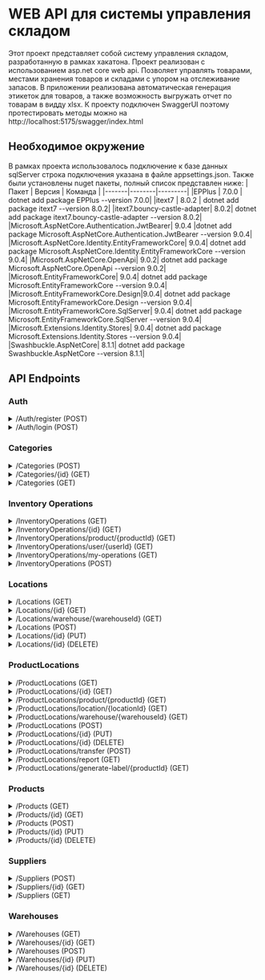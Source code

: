 # WEB API для системы управления складом
Этот проект представляет собой систему управления складом, разработанную в рамках хакатона. Проект реализован с использованием asp.net core web api. Позволяет управлять товарами, местами хранения товаров и складами с упором на отслеживание запасов. В приложении реализована автоматическая генерация этикеток для товаров, а также возможность выгружать отчет по товарам в видду xlsx. К проекту подключен SwaggerUI поэтому протестировать методы можно на http://localhost:5175/swagger/index.html

## Необходимое окружение
В рамках проекта использовалось подключение к базе данных sqlServer строка подключения указана в файле appsettings.json. Также были установлены nuget пакеты, полный список представлен ниже: 
| Пакет | Версия | Команда |
|-------|--------|---------|
|EPPlus |	7.0.0	| dotnet add package EPPlus --version 7.0.0|
|itext7	| 8.0.2	| dotnet add package itext7 --version 8.0.2| 
|itext7.bouncy-castle-adapter|	8.0.2|	dotnet add package itext7.bouncy-castle-adapter --version 8.0.2|
|Microsoft.AspNetCore.Authentication.JwtBearer|	9.0.4	|dotnet add package Microsoft.AspNetCore.Authentication.JwtBearer --version 9.0.4|
|Microsoft.AspNetCore.Identity.EntityFrameworkCore|	9.0.4|	dotnet add package Microsoft.AspNetCore.Identity.EntityFrameworkCore --version 9.0.4|
|Microsoft.AspNetCore.OpenApi|	9.0.2|	dotnet add package Microsoft.AspNetCore.OpenApi --version 9.0.2|
|Microsoft.EntityFrameworkCore|	9.0.4|	dotnet add package Microsoft.EntityFrameworkCore --version 9.0.4|
|Microsoft.EntityFrameworkCore.Design|9.0.4|	dotnet add package Microsoft.EntityFrameworkCore.Design --version 9.0.4|
|Microsoft.EntityFrameworkCore.SqlServer|	9.0.4|	dotnet add package Microsoft.EntityFrameworkCore.SqlServer --version 9.0.4|
|Microsoft.Extensions.Identity.Stores|	9.0.4|	dotnet add package Microsoft.Extensions.Identity.Stores --version 9.0.4|
|Swashbuckle.AspNetCore|	8.1.1|	dotnet add package Swashbuckle.AspNetCore --version 8.1.1|

## API Endpoints
### Auth
<details>
  <summary>/Auth/register (POST)</summary>

  Система реализует безопасную аутентификацию и регистрацию с использованием ASP.NET Core Identity и JWT (веб-токены JSON).

  Для отправки запроса необходимо передать следующее тело:

  ```json
  {
    "email": "string",
    "password": "string",
    "firstName": "string",
    "lastName": "string",
    "role": "string"
  }
```

  Доступные значения для свойства роль: Admin, Manager, WarehouseWorker.
</details>
<details>
    <summary>/Auth/login (POST)</summary>
    Для авторизации необходимо передать: 
  
  ```json
{
  "email": "string",
  "password": "string"
}
```
Ответ приходит такого формата: 
```json
{
  "token": "eyJhbGciOiJIUzI1NiIsInR5cCI6IkpXVCJ9.eyJ1bmlxdWVfbmFtZSI6ImtyemhrQG1haWwucnUiLCJuYW1laWQiOiIxNjZlOGEwYi01YzE2LTQwYjQtOTlmMS0zMGMwN2Y2YzAyMmYiLCJqdGkiOiIwNjVlZWZiZS04OGY5LTQxMjktYjJiZC1mYTRkNGVhNDdmMjMiLCJyb2xlIjoiQWRtaW4iLCJuYmYiOjE3NDYzNDQ4MTQsImV4cCI6MTc0NjM1NTYxNCwiaWF0IjoxNzQ2MzQ0ODE0fQ.tcmRcNLK1K8xmHJx71QCJkChp0pDmy68ZoC2KCAF0T0",
  "email": "1111@mail.ru",
  "userId": "166e8a0b-5c16-40b4-99f1-30c07f6c022f",
  "roles": [
    "Admin"
  ],
  "expiration": "2025-05-04T10:46:54.4050774Z"
}
```
Пришедший токен необходимо скопировать и указать в сваггере для авторизации в формате "Bearer <токен>"
</details>

### Categories

<details>
  <summary>/Categories (POST)</summary>
  Создает новую категорию товаров. Требуется авторизация с помощью JWT-токена (см. /Auth/login).

Для отправки запроса необходимо передать следующее тело:
```json
{
  "name": "string",
  "description": "string"
}
```

Пример ответа при успешном создании (HTTP 201 Created):
```json
{
  "id": 1,
  "name": "Electronics",
  "description": "Category for electronic devices",
  "products": []
}
```
Если данные категории отсутствуют, возвращается HTTP 400 Bad Request с сообщением: "Category data is null."
</details>
<details>
  <summary>/Categories/{id} (GET)</summary>
  Получает категорию по её ID. Требуется авторизация с помощью JWT-токена (см. /Auth/login).

Пример запроса: `GET /api/Categories/1`

Пример ответа при успешном запросе (HTTP 200 OK):
```json
{
  "id": 1,
  "name": "Electronics",
  "description": "Category for electronic devices",
  "products": []
}
```
Если категория не найдена, возвращается HTTP 404 Not Found.
</details>
<details>
  <summary>/Categories (GET)</summary>
  олучает список всех категорий. Требуется авторизация с помощью JWT-токена (см. /Auth/login).

Пример запроса: `GET /api/Categories`

Пример ответа при успешном запросе (HTTP 200 OK):
```json
[
  {
    "id": 1,
    "name": "Electronics",
    "description": "Category for electronic devices",
    "products": []
  },
  {
    "id": 2,
    "name": "Clothing",
    "description": "Category for clothing items",
    "products": []
  }
]
```
</details>

### Inventory Operations

<details>
  <summary>/InventoryOperations (GET)</summary>

  Получает список всех операций с инвентарем. Требуется авторизация с помощью JWT-токена (см. /Auth/login). Доступно только для ролей Admin и Manager.

  Пример запроса: `GET /api/InventoryOperations`

  Пример ответа при успешном запросе (HTTP 200 OK):

  ```json
  [
    {
      "id": 1,
      "productId": 5,
      "userId": "166e8a0b-5c16-40b4-99f1-30c07f6c022f",
      "operationType": "Add",
      "quantity": 10,
      "date": "2025-05-04T10:00:00Z"
    },
    {
      "id": 2,
      "productId": 6,
      "userId": "166e8a0b-5c16-40b4-99f1-30c07f6c022f",
      "operationType": "Remove",
      "quantity": 3,
      "date": "2025-05-04T11:00:00Z"
    }
  ]
  ```

  Если пользователь не авторизован или не имеет нужной роли, возвращается HTTP 401 Unauthorized или HTTP 403 Forbidden.
</details>

<details>
  <summary>/InventoryOperations/{id} (GET)</summary>

  Получает операцию с инвентарем по её ID. Требуется авторизация с помощью JWT-токена (см. /Auth/login).

  Пример запроса: `GET /api/InventoryOperations/1`

  Пример ответа при успешном запросе (HTTP 200 OK):

  ```json
  {
    "id": 1,
    "productId": 5,
    "userId": "166e8a0b-5c16-40b4-99f1-30c07f6c022f",
    "operationType": "Add",
    "quantity": 10,
    "date": "2025-05-04T10:00:00Z"
  }
  ```

  Если операция не найдена, возвращается HTTP 404 Not Found.
</details>

<details>
  <summary>/InventoryOperations/product/{productId} (GET)</summary>

  Получает список операций с инвентарем, связанных с конкретным продуктом. Требуется авторизация с помощью JWT-токена (см. /Auth/login).

  Пример запроса: `GET /api/InventoryOperations/product/5`

  Пример ответа при успешном запросе (HTTP 200 OK):

  ```json
  [
    {
      "id": 1,
      "productId": 5,
      "userId": "166e8a0b-5c16-40b4-99f1-30c07f6c022f",
      "operationType": "Add",
      "quantity": 10,
      "date": "2025-05-04T10:00:00Z"
    }
  ]
  ```
</details>

<details>
  <summary>/InventoryOperations/user/{userId} (GET)</summary>

  Получает список операций с инвентарем, выполненных конкретным пользователем. Требуется авторизация с помощью JWT-токена (см. /Auth/login). Доступно только для ролей Admin и Manager.

  Пример запроса: `GET /api/InventoryOperations/user/166e8a0b-5c16-40b4-99f1-30c07f6c022f`

  Пример ответа при успешном запросе (HTTP 200 OK):

  ```json
  [
    {
      "id": 1,
      "productId": 5,
      "userId": "166e8a0b-5c16-40b4-99f1-30c07f6c022f",
      "operationType": "Add",
      "quantity": 10,
      "date": "2025-05-04T10:00:00Z"
    }
  ]
  ```

  Если пользователь не авторизован или не имеет нужной роли, возвращается HTTP 401 Unauthorized или HTTP 403 Forbidden.
</details>

<details>
  <summary>/InventoryOperations/my-operations (GET)</summary>

  Получает список операций с инвентарем, выполненных текущим авторизованным пользователем. Требуется авторизация с помощью JWT-токена (см. /Auth/login).

  Пример запроса: `GET /api/InventoryOperations/my-operations`

  Пример ответа при успешном запросе (HTTP 200 OK):

  ```json
  [
    {
      "id": 1,
      "productId": 5,
      "userId": "166e8a0b-5c16-40b4-99f1-30c07f6c022f",
      "operationType": "Add",
      "quantity": 10,
      "date": "2025-05-04T10:00:00Z"
    }
  ]
  ```

  Если пользователь не авторизован, возвращается HTTP 401 Unauthorized.
</details>

<details>
  <summary>/InventoryOperations (POST)</summary>

  Создает новую операцию с инвентарем. Требуется авторизация с помощью JWT-токена (см. /Auth/login).

  Для отправки запроса необходимо передать следующее тело:

  ```json
  {
    "productId": 5,
    "operationType": "Add",
    "quantity": 10
  }
  ```

  Доступные значения для свойства operationType: Add, Remove.

  Пример ответа при успешном создании (HTTP 201 Created):

  ```json
  {
    "id": 1,
    "productId": 5,
    "userId": "166e8a0b-5c16-40b4-99f1-30c07f6c022f",
    "operationType": "Add",
    "quantity": 10,
    "date": "2025-05-04T10:00:00Z"
  }
  ```

  Возможные ошибки:
  - Если пользователь не авторизован, возвращается HTTP 401 Unauthorized.
  - Если продукт не найден, возвращается HTTP 404 Not Found с сообщением об ошибке.
  - Если операция недопустима (например, недостаточное количество для удаления), возвращается HTTP 400 Bad Request с сообщением об ошибке.
</details>

### Locations

<details>
  <summary>/Locations (GET)</summary>

  Получает список всех локаций. Требуется авторизация с помощью JWT-токена (см. /Auth/login).

  Пример запроса: `GET /api/Locations`

  Пример ответа при успешном запросе (HTTP 200 OK):

  ```json
  [
    {
      "id": 1,
      "locationCode": "A-01",
      "warehouseId": 1,
      "warehouseName": "Main Warehouse"
    },
    {
      "id": 2,
      "locationCode": "B-02",
      "warehouseId": 1,
      "warehouseName": "Main Warehouse"
    }
  ]
  ```
</details>

<details>
  <summary>/Locations/{id} (GET)</summary>

  Получает локацию по её ID. Требуется авторизация с помощью JWT-токена (см. /Auth/login).

  Пример запроса: `GET /api/Locations/1`

  Пример ответа при успешном запросе (HTTP 200 OK):

  ```json
  {
    "id": 1,
    "locationCode": "A-01",
    "warehouseId": 1,
    "warehouseName": "Main Warehouse"
  }
  ```

  Если локация не найдена, возвращается HTTP 404 Not Found.
</details>

<details>
  <summary>/Locations/warehouse/{warehouseId} (GET)</summary>

  Получает список локаций для конкретного склада. Требуется авторизация с помощью JWT-токена (см. /Auth/login).

  Пример запроса: `GET /api/Locations/warehouse/1`

  Пример ответа при успешном запросе (HTTP 200 OK):

  ```json
  [
    {
      "id": 1,
      "locationCode": "A-01",
      "warehouseId": 1,
      "warehouseName": "Main Warehouse"
    },
    {
      "id": 2,
      "locationCode": "B-02",
      "warehouseId": 1,
      "warehouseName": "Main Warehouse"
    }
  ]
  ```
</details>

<details>
  <summary>/Locations (POST)</summary>

  Создает новую локацию. Требуется авторизация с помощью JWT-токена (см. /Auth/login). Доступно только для ролей Admin и Manager.

  Для отправки запроса необходимо передать следующее тело:

  ```json
  {
    "locationCode": "C-03",
    "warehouseId": 1
  }
  ```

  Пример ответа при успешном создании (HTTP 201 Created):

  ```json
  {
    "id": 3,
    "locationCode": "C-03",
    "warehouseId": 1,
    "warehouseName": "Main Warehouse"
  }
  ```

  Если склад не найден, возвращается HTTP 404 Not Found с сообщением об ошибке.
</details>

<details>
  <summary>/Locations/{id} (PUT)</summary>

  Обновляет локацию по её ID. Требуется авторизация с помощью JWT-токена (см. /Auth/login). Доступно только для ролей Admin и Manager.

  Для отправки запроса необходимо передать следующее тело:

  ```json
  {
    "locationCode": "C-03-Updated"
  }
  ```

  Пример ответа при успешном обновлении (HTTP 204 No Content):

  (Нет тела ответа)

  Если локация не найдена, возвращается HTTP 404 Not Found с сообщением об ошибке.
</details>

<details>
  <summary>/Locations/{id} (DELETE)</summary>

  Удаляет локацию по её ID. Требуется авторизация с помощью JWT-токена (см. /Auth/login). Доступно только для роли Admin.

  Пример запроса: `DELETE /api/Locations/1`

  Пример ответа при успешном удалении (HTTP 204 No Content):

  (Нет тела ответа)

  Если локация не найдена, возвращается HTTP 404 Not Found.
</details>

### ProductLocations

<details>
  <summary>/ProductLocations (GET)</summary>

  Получает список всех локаций продуктов. Требуется авторизация с помощью JWT-токена (см. /Auth/login).

  Пример запроса: `GET /api/ProductLocations`

  Пример ответа при успешном запросе (HTTP 200 OK):

  ```json
  [
    {
      "id": 1,
      "productId": 5,
      "productName": "Laptop",
      "locationId": 1,
      "locationCode": "A-01",
      "warehouseId": 1,
      "warehouseName": "Main Warehouse",
      "quantity": 10
    },
    {
      "id": 2,
      "productId": 6,
      "productName": "Phone",
      "locationId": 2,
      "locationCode": "B-02",
      "warehouseId": 1,
      "warehouseName": "Main Warehouse",
      "quantity": 5
    }
  ]
  ```
</details>

<details>
  <summary>/ProductLocations/{id} (GET)</summary>

  Получает локацию продукта по её ID. Требуется авторизация с помощью JWT-токена (см. /Auth/login).

  Пример запроса: `GET /api/ProductLocations/1`

  Пример ответа при успешном запросе (HTTP 200 OK):

  ```json
  {
    "id": 1,
    "productId": 5,
    "productName": "Laptop",
    "locationId": 1,
    "locationCode": "A-01",
    "warehouseId": 1,
    "warehouseName": "Main Warehouse",
    "quantity": 10
  }
  ```

  Если локация продукта не найдена, возвращается HTTP 404 Not Found.
</details>

<details>
  <summary>/ProductLocations/product/{productId} (GET)</summary>

  Получает список локаций для конкретного продукта. Требуется авторизация с помощью JWT-токена (см. /Auth/login).

  Пример запроса: `GET /api/ProductLocations/product/5`

  Пример ответа при успешном запросе (HTTP 200 OK):

  ```json
  [
    {
      "id": 1,
      "productId": 5,
      "productName": "Laptop",
      "locationId": 1,
      "locationCode": "A-01",
      "warehouseId": 1,
      "warehouseName": "Main Warehouse",
      "quantity": 10
    }
  ]
  ```
</details>

<details>
  <summary>/ProductLocations/location/{locationId} (GET)</summary>

  Получает список локаций продуктов для конкретной локации. Требуется авторизация с помощью JWT-токена (см. /Auth/login).

  Пример запроса: `GET /api/ProductLocations/location/1`

  Пример ответа при успешном запросе (HTTP 200 OK):

  ```json
  [
    {
      "id": 1,
      "productId": 5,
      "productName": "Laptop",
      "locationId": 1,
      "locationCode": "A-01",
      "warehouseId": 1,
      "warehouseName": "Main Warehouse",
      "quantity": 10
    }
  ]
  ```
</details>

<details>
  <summary>/ProductLocations/warehouse/{warehouseId} (GET)</summary>

  Получает список локаций продуктов для конкретного склада. Требуется авторизация с помощью JWT-токена (см. /Auth/login).

  Пример запроса: `GET /api/ProductLocations/warehouse/1`

  Пример ответа при успешном запросе (HTTP 200 OK):

  ```json
  [
    {
      "id": 1,
      "productId": 5,
      "productName": "Laptop",
      "locationId": 1,
      "locationCode": "A-01",
      "warehouseId": 1,
      "warehouseName": "Main Warehouse",
      "quantity": 10
    },
    {
      "id": 2,
      "productId": 6,
      "productName": "Phone",
      "locationId": 2,
      "locationCode": "B-02",
      "warehouseId": 1,
      "warehouseName": "Main Warehouse",
      "quantity": 5
    }
  ]
  ```
</details>

<details>
  <summary>/ProductLocations (POST)</summary>

  Создает новую локацию продукта. Требуется авторизация с помощью JWT-токена (см. /Auth/login). Доступно только для ролей Admin и Manager.

  Для отправки запроса необходимо передать следующее тело:

  ```json
  {
    "productId": 5,
    "locationId": 1,
    "quantity": 10
  }
  ```

  Пример ответа при успешном создании (HTTP 201 Created):

  ```json
  {
    "id": 1,
    "productId": 5,
    "productName": "Laptop",
    "locationId": 1,
    "locationCode": "A-01",
    "warehouseId": 1,
    "warehouseName": "Main Warehouse",
    "quantity": 10
  }
  ```

  Если продукт или локация не найдены, возвращается HTTP 404 Not Found с сообщением об ошибке.
</details>

<details>
  <summary>/ProductLocations/{id} (PUT)</summary>

  Обновляет локацию продукта по её ID. Требуется авторизация с помощью JWT-токена (см. /Auth/login). Доступно только для ролей Admin и Manager.

  Для отправки запроса необходимо передать следующее тело:

  ```json
  {
    "quantity": 15
  }
  ```

  Пример ответа при успешном обновлении (HTTP 204 No Content):

  (Нет тела ответа)

  Если локация продукта не найдена, возвращается HTTP 404 Not Found.
</details>

<details>
  <summary>/ProductLocations/{id} (DELETE)</summary>

  Удаляет локацию продукта по её ID. Требуется авторизация с помощью JWT-токена (см. /Auth/login). Доступно только для ролей Admin и Manager.

  Пример запроса: `DELETE /api/ProductLocations/1`

  Пример ответа при успешном удалении (HTTP 204 No Content):

  (Нет тела ответа)

  Если локация продукта не найдена, возвращается HTTP 404 Not Found.
</details>

<details>
  <summary>/ProductLocations/transfer (POST)</summary>

  Выполняет перенос продукта между локациями. Требуется авторизация с помощью JWT-токена (см. /Auth/login). Доступно только для ролей Admin и Manager.

  Для отправки запроса необходимо передать следующее тело:

  ```json
  {
    "productId": 5,
    "sourceLocationId": 1,
    "destinationLocationId": 2,
    "quantity": 5
  }
  ```

  Пример ответа при успешном выполнении (HTTP 204 No Content):

  (Нет тела ответа)

  Возможные ошибки:
  - Если продукт, исходная или целевая локация не найдены, возвращается HTTP 404 Not Found с сообщением об ошибке.
  - Если количество для переноса превышает доступное, возвращается HTTP 400 Bad Request с сообщением об ошибке.
</details>

<details>
  <summary>/ProductLocations/report (GET)</summary>

  Генерирует отчет по складу в формате Base64 (PDF). Требуется авторизация с помощью JWT-токена (см. /Auth/login).

  Пример запроса: `GET /api/ProductLocations/report`

  Пример ответа при успешном запросе (HTTP 200 OK):

  ```json
  {
    "report": "base64-encoded-pdf-string"
  }
  ```
</details>

<details>
  <summary>/ProductLocations/generate-label/{productId} (GET)</summary>

  Генерирует этикетку для товара в формате Base64 (PDF). Требуется авторизация с помощью JWT-токена (см. /Auth/login).

  Не баг а фича: если название товара и/или склада на русском языке, то строка будет пустая. 
  
  Пример запроса: `GET /api/ProductLocations/generate-label/5`

  Пример ответа при успешном запросе (HTTP 200 OK):

  ```json
  {
    "label": "base64-encoded-pdf-string"
  }
  ```
</details>

### Products

<details>
  <summary>/Products (GET)</summary>

  Получает список всех продуктов. Требуется авторизация с помощью JWT-токена (см. /Auth/login).

  Пример запроса: `GET /api/Products`

  Пример ответа при успешном запросе (HTTP 200 OK):

  ```json
  [
    {
      "id": 1,
      "name": "Laptop",
      "categoryId": 1,
      "categoryName": "Electronics",
      "supplierId": 1,
      "supplierName": "Tech Supplier"
    },
    {
      "id": 2,
      "name": "Phone",
      "categoryId": 1,
      "categoryName": "Electronics",
      "supplierId": 1,
      "supplierName": "Tech Supplier"
    }
  ]
  ```
</details>

<details>
  <summary>/Products/{id} (GET)</summary>

  Получает продукт по его ID. Требуется авторизация с помощью JWT-токена (см. /Auth/login).

  Пример запроса: `GET /api/Products/1`

  Пример ответа при успешном запросе (HTTP 200 OK):

  ```json
  {
    "id": 1,
    "name": "Laptop",
    "categoryId": 1,
    "categoryName": "Electronics",
    "supplierId": 1,
    "supplierName": "Tech Supplier"
  }
  ```

  Если продукт не найден, возвращается HTTP 404 Not Found.
</details>

<details>
  <summary>/Products (POST)</summary>

  Создает новый продукт. Требуется авторизация с помощью JWT-токена (см. /Auth/login). Доступно только для ролей Admin и Manager.

  Для отправки запроса необходимо передать следующее тело:

  ```json
  {
    "name": "Tablet",
    "categoryId": 1,
    "supplierId": 1
  }
  ```

  Пример ответа при успешном создании (HTTP 201 Created):

  ```json
  {
    "id": 3,
    "name": "Tablet",
    "categoryId": 1,
    "categoryName": "Electronics",
    "supplierId": 1,
    "supplierName": "Tech Supplier"
  }
  ```
</details>

<details>
  <summary>/Products/{id} (PUT)</summary>

  Обновляет продукт по его ID. Требуется авторизация с помощью JWT-токена (см. /Auth/login). Доступно только для ролей Admin и Manager.

  Для отправки запроса необходимо передать следующее тело:

  ```json
  {
    "name": "Laptop Updated"
  }
  ```

  Пример ответа при успешном обновлении (HTTP 204 No Content):

  (Нет тела ответа)

  Если продукт не найден, возвращается HTTP 404 Not Found.
</details>

<details>
  <summary>/Products/{id} (DELETE)</summary>

  Удаляет продукт по его ID. Требуется авторизация с помощью JWT-токена (см. /Auth/login). Доступно только для роли Admin.

  Пример запроса: `DELETE /api/Products/1`

  Пример ответа при успешном удалении (HTTP 204 No Content):

  (Нет тела ответа)

  Если продукт не найден, возвращается HTTP 404 Not Found.
</details>

### Suppliers

<details>
  <summary>/Suppliers (POST)</summary>

  Создает нового поставщика. Требуется авторизация с помощью JWT-токена (см. /Auth/login).

  Для отправки запроса необходимо передать следующее тело:

  ```json
  {
    "name": "Tech Supplier",
    "contactPerson": "John Doe",
    "email": "contact@techsupplier.com",
    "phone": "+1234567890",
    "address": "123 Tech Street"
  }
  ```

  Пример ответа при успешном создании (HTTP 201 Created):

  ```json
  {
    "id": 1,
    "name": "Tech Supplier",
    "contactPerson": "John Doe",
    "email": "contact@techsupplier.com",
    "phone": "+1234567890",
    "address": "123 Tech Street",
    "products": []
  }
  ```

  Если данные поставщика отсутствуют, возвращается HTTP 400 Bad Request с сообщением: "Supplier data is null."
</details>

<details>
  <summary>/Suppliers/{id} (GET)</summary>

  Получает поставщика по его ID. Требуется авторизация с помощью JWT-токена (см. /Auth/login).

  Пример запроса: `GET /api/Suppliers/1`

  Пример ответа при успешном запросе (HTTP 200 OK):

  ```json
  {
    "id": 1,
    "name": "Tech Supplier",
    "contactPerson": "John Doe",
    "email": "contact@techsupplier.com",
    "phone": "+1234567890",
    "address": "123 Tech Street",
    "products": []
  }
  ```

  Если поставщик не найден, возвращается HTTP 404 Not Found.
</details>

<details>
  <summary>/Suppliers (GET)</summary>

  Получает список всех поставщиков. Требуется авторизация с помощью JWT-токена (см. /Auth/login).

  Пример запроса: `GET /api/Suppliers`

  Пример ответа при успешном запросе (HTTP 200 OK):

  ```json
  [
    {
      "id": 1,
      "name": "Tech Supplier",
      "contactPerson": "John Doe",
      "email": "contact@techsupplier.com",
      "phone": "+1234567890",
      "address": "123 Tech Street",
      "products": []
    },
    {
      "id": 2,
      "name": "Gadget Supplier",
      "contactPerson": "Jane Smith",
      "email": "contact@gadgetsupplier.com",
      "phone": "+0987654321",
      "address": "456 Gadget Avenue",
      "products": []
    }
  ]
  ```
</details>

### Warehouses

<details>
  <summary>/Warehouses (GET)</summary>

  Получает список всех складов. Требуется авторизация с помощью JWT-токена (см. /Auth/login).

  Пример запроса: `GET /api/Warehouses`

  Пример ответа при успешном запросе (HTTP 200 OK):

  ```json
  [
    {
      "id": 1,
      "name": "Main Warehouse",
      "locationCount": 2
    },
    {
      "id": 2,
      "name": "Secondary Warehouse",
      "locationCount": 1
    }
  ]
  ```
</details>

<details>
  <summary>/Warehouses/{id} (GET)</summary>

  Получает склад по его ID. Требуется авторизация с помощью JWT-токена (см. /Auth/login).

  Пример запроса: `GET /api/Warehouses/1`

  Пример ответа при успешном запросе (HTTP 200 OK):

  ```json
  {
    "id": 1,
    "name": "Main Warehouse",
    "locationCount": 2
  }
  ```

  Если склад не найден, возвращается HTTP 404 Not Found.
</details>

<details>
  <summary>/Warehouses (POST)</summary>

  Создает новый склад. Требуется авторизация с помощью JWT-токена (см. /Auth/login). Доступно только для ролей Admin и Manager.

  Для отправки запроса необходимо передать следующее тело:

  ```json
  {
    "name": "New Warehouse"
  }
  ```

  Пример ответа при успешном создании (HTTP 201 Created):

  ```json
  {
    "id": 3,
    "name": "New Warehouse",
    "locationCount": 0
  }
  ```
</details>

<details>
  <summary>/Warehouses/{id} (PUT)</summary>

  Обновляет склад по его ID. Требуется авторизация с помощью JWT-токена (см. /Auth/login). Доступно только для ролей Admin и Manager.

  Для отправки запроса необходимо передать следующее тело:

  ```json
  {
    "name": "Main Warehouse Updated"
  }
  ```

  Пример ответа при успешном обновлении (HTTP 204 No Content):

  (Нет тела ответа)

  Если склад не найден, возвращается HTTP 404 Not Found.
</details>

<details>
  <summary>/Warehouses/{id} (DELETE)</summary>

  Удаляет склад по его ID. Требуется авторизация с помощью JWT-токена (см. /Auth/login). Доступно только для роли Admin.

  Пример запроса: `DELETE /api/Warehouses/1`

  Пример ответа при успешном удалении (HTTP 204 No Content):

  (Нет тела ответа)

  Если склад не найден, возвращается HTTP 404 Not Found.
</details>



